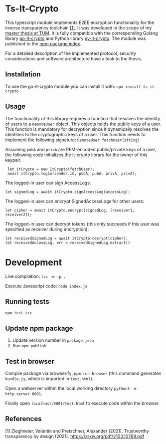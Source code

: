 # Ts-It-Crypto

This typescript module implements E2EE encryption functionality for the inverse transparency toolchain [[1]](#1).
It was developed in the scope of my [master thesis at TUM](https://github.com/haggj/Masterarbeit).
It is fully compatible with the corresponding Golang library [go-it-crypto](https://github.com/haggj/go-it-crypto) and Python library [py-it-crypto](https://github.com/haggj/py-it-crypto).
The module was published to the [npm package index](https://www.npmjs.com/package/it-crypto).

For a detailed description of the implemented protocol, security considerations and software architecture have a look to the thesis.

## Installation
To use the go-it-crypto module you can install it with:
`npm install ts-it-crypto`
## Usage

The functionality of this library requires a function that resolves the identity of users to a `RemoteUser` object.
This objects holds the public keys of a user.
This function is mandatory for decryption since it dynamically resolves the identities to the cryptographic keys
of a user.
This function needs to implement the following signature:
`RemoteUser fetchUser(string)`

Assuming `pubA` and `privA` are PEM-encoded public/private keys of a user, the following code
initializes the it-crypto library for the owner of this keypair.

 ```
  let itCrypto = new ItCrypto(fetchUser);
  await itCrypto.login(sender.id, pubA, pubA, privA, privA);
 ```
The logged-in user can sign AccessLogs:

 ```
let signedLog = await itCrypto.signAccessLog(accessLog);
 ```

The logged-in user can encrypt SignedAccessLogs for other users:

 ```
let cipher = await itCrypto.encrypt(signedLog, [receiver1, receiver2]);
 ```

The logged-in user can decrypt tokens (this only succeeds if this user was specified as receiver during encryption):

 ```
let receivedSignedLog = await itCrypto.decrypt(cipher);
let receivedAccessLog, err = receivedSignedLog.extract()
 ```

# Development
Live compilation: ```tsc -w -p .```

Execute Javascript code: ````node index.js````

## Running tests

```
npm test src
```

## Update npm package

1. Update version number in `package.json`
2. Run `npm publish`

## Test in browser

Compile package via browserify: ````npm run browser```` (this command generates ```bundle.js```, which is imported in ```test.html```).

Open a webserver within the local working directory ```python3 -m http.server 8001```.

Finally open ```localhost:8001/test.html``` to execute code within the browser.

## References
<a id="1">[1]</a>
Zieglmeier, Valentin and Pretschner, Alexander (2021).
Trustworthy transparency by design (2021).
https://arxiv.org/pdf/2103.10769.pdf




